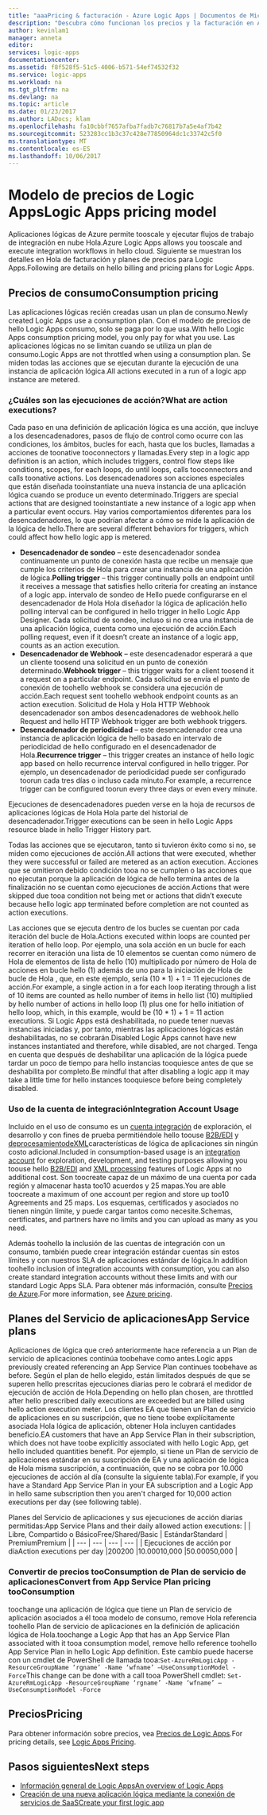 ```yaml
---
title: "aaaPricing & facturación - Azure Logic Apps | Documentos de Microsoft"
description: "Descubra cómo funcionan los precios y la facturación en Azure Logic Apps."
author: kevinlam1
manager: anneta
editor: 
services: logic-apps
documentationcenter: 
ms.assetid: f8f528f5-51c5-4006-b571-54ef74532f32
ms.service: logic-apps
ms.workload: na
ms.tgt_pltfrm: na
ms.devlang: na
ms.topic: article
ms.date: 01/23/2017
ms.author: LADocs; klam
ms.openlocfilehash: fa10cbbf7657afba7fadb7c76817b7a5e4af7b42
ms.sourcegitcommit: 523283cc1b3c37c428e77850964dc1c33742c5f0
ms.translationtype: MT
ms.contentlocale: es-ES
ms.lasthandoff: 10/06/2017
---
```

# <a name="logic-apps-pricing-model"></a><span data-ttu-id="8c9a7-103">Modelo de precios de Logic Apps</span><span class="sxs-lookup"><span data-stu-id="8c9a7-103">Logic Apps pricing model</span></span>
<span data-ttu-id="8c9a7-104">Aplicaciones lógicas de Azure permite tooscale y ejecutar flujos de trabajo de integración en nube Hola.</span><span class="sxs-lookup"><span data-stu-id="8c9a7-104">Azure Logic Apps allows you tooscale and execute integration workflows in hello cloud.</span></span>  <span data-ttu-id="8c9a7-105">Siguiente se muestran los detalles en Hola de facturación y planes de precios para Logic Apps.</span><span class="sxs-lookup"><span data-stu-id="8c9a7-105">Following are details on hello billing and pricing plans for Logic Apps.</span></span>
## <a name="consumption-pricing"></a><span data-ttu-id="8c9a7-106">Precios de consumo</span><span class="sxs-lookup"><span data-stu-id="8c9a7-106">Consumption pricing</span></span>
<span data-ttu-id="8c9a7-107">Las aplicaciones lógicas recién creadas usan un plan de consumo.</span><span class="sxs-lookup"><span data-stu-id="8c9a7-107">Newly created Logic Apps use a consumption plan.</span></span> <span data-ttu-id="8c9a7-108">Con el modelo de precios de hello Logic Apps consumo, solo se paga por lo que usa.</span><span class="sxs-lookup"><span data-stu-id="8c9a7-108">With hello Logic Apps consumption pricing model, you only pay for what you use.</span></span>  <span data-ttu-id="8c9a7-109">Las aplicaciones lógicas no se limitan cuando se utiliza un plan de consumo.</span><span class="sxs-lookup"><span data-stu-id="8c9a7-109">Logic Apps are not throttled when using a consumption plan.</span></span>
<span data-ttu-id="8c9a7-110">Se miden todas las acciones que se ejecutan durante la ejecución de una instancia de aplicación lógica.</span><span class="sxs-lookup"><span data-stu-id="8c9a7-110">All actions executed in a run of a logic app instance are metered.</span></span>
### <a name="what-are-action-executions"></a><span data-ttu-id="8c9a7-111">¿Cuáles son las ejecuciones de acción?</span><span class="sxs-lookup"><span data-stu-id="8c9a7-111">What are action executions?</span></span>
<span data-ttu-id="8c9a7-112">Cada paso en una definición de aplicación lógica es una acción, que incluye a los desencadenadores, pasos de flujo de control como ocurre con las condiciones, los ámbitos, bucles for each, hasta que los bucles, llamadas a acciones de toonative tooconnectors y llamadas.</span><span class="sxs-lookup"><span data-stu-id="8c9a7-112">Every step in a logic app definition is an action, which includes triggers, control flow steps like conditions, scopes, for each loops, do until loops, calls tooconnectors and calls toonative actions.</span></span>
<span data-ttu-id="8c9a7-113">Los desencadenadores son acciones especiales que están diseñada tooinstantiate una nueva instancia de una aplicación lógica cuando se produce un evento determinado.</span><span class="sxs-lookup"><span data-stu-id="8c9a7-113">Triggers are special actions that are designed tooinstantiate a new instance of a logic app when a particular event occurs.</span></span>  <span data-ttu-id="8c9a7-114">Hay varios comportamientos diferentes para los desencadenadores, lo que podrían afectar a cómo se mide la aplicación de la lógica de hello.</span><span class="sxs-lookup"><span data-stu-id="8c9a7-114">There are several different behaviors for triggers, which could affect how hello logic app is metered.</span></span>
* <span data-ttu-id="8c9a7-115">**Desencadenador de sondeo** – este desencadenador sondea continuamente un punto de conexión hasta que recibe un mensaje que cumple los criterios de Hola para crear una instancia de una aplicación de lógica.</span><span class="sxs-lookup"><span data-stu-id="8c9a7-115">**Polling trigger** – this trigger continually polls an endpoint until it receives a message that satisfies hello criteria for creating an instance of a logic app.</span></span>  <span data-ttu-id="8c9a7-116">intervalo de sondeo de Hello puede configurarse en el desencadenador de Hola Hola diseñador la lógica de aplicación.</span><span class="sxs-lookup"><span data-stu-id="8c9a7-116">hello polling interval can be configured in hello trigger in hello Logic App Designer.</span></span>  <span data-ttu-id="8c9a7-117">Cada solicitud de sondeo, incluso si no crea una instancia de una aplicación lógica, cuenta como una ejecución de acción.</span><span class="sxs-lookup"><span data-stu-id="8c9a7-117">Each polling request, even if it doesn’t create an instance of a logic app, counts as an action execution.</span></span>
* <span data-ttu-id="8c9a7-118">**Desencadenador de Webhook** – este desencadenador esperará a que un cliente toosend una solicitud en un punto de conexión determinado.</span><span class="sxs-lookup"><span data-stu-id="8c9a7-118">**Webhook trigger** – this trigger waits for a client toosend it a request on a particular endpoint.</span></span>  <span data-ttu-id="8c9a7-119">Cada solicitud se envía el punto de conexión de toohello webhook se considera una ejecución de acción.</span><span class="sxs-lookup"><span data-stu-id="8c9a7-119">Each request sent toohello webhook endpoint counts as an action execution.</span></span> <span data-ttu-id="8c9a7-120">Solicitud de Hola y Hola HTTP Webhook desencadenador son ambos desencadenadores de webhook.</span><span class="sxs-lookup"><span data-stu-id="8c9a7-120">hello Request and hello HTTP Webhook trigger are both webhook triggers.</span></span>
* <span data-ttu-id="8c9a7-121">**Desencadenador de periodicidad** – este desencadenador crea una instancia de aplicación lógica de hello basado en intervalo de periodicidad de hello configurado en el desencadenador de Hola.</span><span class="sxs-lookup"><span data-stu-id="8c9a7-121">**Recurrence trigger** – this trigger creates an instance of hello logic app based on hello recurrence interval configured in hello trigger.</span></span>  <span data-ttu-id="8c9a7-122">Por ejemplo, un desencadenador de periodicidad puede ser configurado toorun cada tres días o incluso cada minuto.</span><span class="sxs-lookup"><span data-stu-id="8c9a7-122">For example, a recurrence trigger can be configured toorun every three days or even every minute.</span></span>

<span data-ttu-id="8c9a7-123">Ejecuciones de desencadenadores pueden verse en la hoja de recursos de aplicaciones lógicas de Hola Hola parte del historial de desencadenador.</span><span class="sxs-lookup"><span data-stu-id="8c9a7-123">Trigger executions can be seen in hello Logic Apps resource blade in hello Trigger History part.</span></span>

<span data-ttu-id="8c9a7-124">Todas las acciones que se ejecutaron, tanto si tuvieron éxito como si no, se miden como ejecuciones de acción.</span><span class="sxs-lookup"><span data-stu-id="8c9a7-124">All actions that were executed, whether they were successful or failed are metered as an action execution.</span></span>  <span data-ttu-id="8c9a7-125">Acciones que se omitieron debido condición tooa no se cumplen o las acciones que no ejecutan porque la aplicación de lógica de hello termina antes de la finalización no se cuentan como ejecuciones de acción.</span><span class="sxs-lookup"><span data-stu-id="8c9a7-125">Actions that were skipped due tooa condition not being met or actions that didn’t execute because hello logic app terminated before completion are not counted as action executions.</span></span>

<span data-ttu-id="8c9a7-126">Las acciones que se ejecuta dentro de los bucles se cuentan por cada iteración del bucle de Hola.</span><span class="sxs-lookup"><span data-stu-id="8c9a7-126">Actions executed within loops are counted per iteration of hello loop.</span></span>  <span data-ttu-id="8c9a7-127">Por ejemplo, una sola acción en un bucle for each recorrer en iteración una lista de 10 elementos se cuentan como número de Hola de elementos de lista de hello (10) multiplicado por número de Hola de acciones en bucle hello (1) además de uno para la iniciación de Hola de bucle de Hola , que, en este ejemplo, sería (10 * 1) + 1 = 11 ejecuciones de acción.</span><span class="sxs-lookup"><span data-stu-id="8c9a7-127">For example, a single action in a for each loop iterating through a list of 10 items are counted as hello number of items in hello list (10) multiplied by hello number of actions in hello loop (1) plus one for hello initiation of hello loop, which, in this example, would be (10 * 1) + 1 = 11 action executions.</span></span>
<span data-ttu-id="8c9a7-128">Si Logic Apps está deshabilitada, no puede tener nuevas instancias iniciadas y, por tanto, mientras las aplicaciones lógicas están deshabilitadas, no se cobrarán.</span><span class="sxs-lookup"><span data-stu-id="8c9a7-128">Disabled Logic Apps cannot have new instances instantiated and therefore, while disabled, are not charged.</span></span>  <span data-ttu-id="8c9a7-129">Tenga en cuenta que después de deshabilitar una aplicación de la lógica puede tardar un poco de tiempo para hello instancias tooquiesce antes de que se deshabilita por completo.</span><span class="sxs-lookup"><span data-stu-id="8c9a7-129">Be mindful that after disabling a logic app it may take a little time for hello instances tooquiesce before being completely disabled.</span></span>
### <a name="integration-account-usage"></a><span data-ttu-id="8c9a7-130">Uso de la cuenta de integración</span><span class="sxs-lookup"><span data-stu-id="8c9a7-130">Integration Account Usage</span></span>
<span data-ttu-id="8c9a7-131">Incluido en el uso de consumo es un [cuenta integración](logic-apps-enterprise-integration-create-integration-account.md) de exploración, el desarrollo y con fines de prueba permitiéndole hello toouse [B2B/EDI](logic-apps-enterprise-integration-b2b.md) y [deprocesamientodeXML](logic-apps-enterprise-integration-xml.md)características de lógica de aplicaciones sin ningún costo adicional.</span><span class="sxs-lookup"><span data-stu-id="8c9a7-131">Included in consumption-based usage is an [integration account](logic-apps-enterprise-integration-create-integration-account.md) for exploration, development, and testing purposes allowing you toouse hello [B2B/EDI](logic-apps-enterprise-integration-b2b.md) and [XML processing](logic-apps-enterprise-integration-xml.md) features of Logic Apps at no additional cost.</span></span> <span data-ttu-id="8c9a7-132">Son toocreate capaz de un máximo de una cuenta por cada región y almacenar hasta too10 acuerdos y 25 mapas.</span><span class="sxs-lookup"><span data-stu-id="8c9a7-132">You are able toocreate a maximum of one account per region and store up too10 Agreements and 25 maps.</span></span> <span data-ttu-id="8c9a7-133">Los esquemas, certificados y asociados no tienen ningún límite, y puede cargar tantos como necesite.</span><span class="sxs-lookup"><span data-stu-id="8c9a7-133">Schemas, certificates, and partners have no limits and you can upload as many as you need.</span></span>

<span data-ttu-id="8c9a7-134">Además toohello la inclusión de las cuentas de integración con un consumo, también puede crear integración estándar cuentas sin estos límites y con nuestros SLA de aplicaciones estándar de lógica.</span><span class="sxs-lookup"><span data-stu-id="8c9a7-134">In addition toohello inclusion of integration accounts with consumption, you can also create standard integration accounts without these limits and with our standard Logic Apps SLA.</span></span> <span data-ttu-id="8c9a7-135">Para obtener más información, consulte [Precios de Azure](https://azure.microsoft.com/pricing/details/logic-apps).</span><span class="sxs-lookup"><span data-stu-id="8c9a7-135">For more information, see [Azure pricing](https://azure.microsoft.com/pricing/details/logic-apps).</span></span>

## <a name="app-service-plans"></a><span data-ttu-id="8c9a7-136">Planes del Servicio de aplicaciones</span><span class="sxs-lookup"><span data-stu-id="8c9a7-136">App Service plans</span></span>
<span data-ttu-id="8c9a7-137">Aplicaciones de lógica que creó anteriormente hace referencia a un Plan de servicio de aplicaciones continúa toobehave como antes.</span><span class="sxs-lookup"><span data-stu-id="8c9a7-137">Logic apps previously created referencing an App Service Plan continues toobehave as before.</span></span> <span data-ttu-id="8c9a7-138">Según el plan de hello elegido, están limitados después de que se superen hello prescritas ejecuciones diarias pero le cobrará el medidor de ejecución de acción de Hola.</span><span class="sxs-lookup"><span data-stu-id="8c9a7-138">Depending on hello plan chosen, are throttled after hello prescribed daily executions are exceeded but are billed using hello action execution meter.</span></span>
<span data-ttu-id="8c9a7-139">Los clientes EA que tienen un Plan de servicio de aplicaciones en su suscripción, que no tiene toobe explícitamente asociada Hola lógica de aplicación, obtener Hola incluyen cantidades beneficio.</span><span class="sxs-lookup"><span data-stu-id="8c9a7-139">EA customers that have an App Service Plan in their subscription, which does not have toobe explicitly associated with hello Logic App, get hello included quantities benefit.</span></span>  <span data-ttu-id="8c9a7-140">Por ejemplo, si tiene un Plan de servicio de aplicaciones estándar en su suscripción de EA y una aplicación de lógica de Hola misma suscripción, a continuación, que no se cobra por 10.000 ejecuciones de acción al día (consulte la siguiente tabla).</span><span class="sxs-lookup"><span data-stu-id="8c9a7-140">For example, if you have a Standard App Service Plan in your EA subscription and a Logic App in hello same subscription then you aren't charged for 10,000 action executions per day (see following table).</span></span> 

<span data-ttu-id="8c9a7-141">Planes del Servicio de aplicaciones y sus ejecuciones de acción diarias permitidas:</span><span class="sxs-lookup"><span data-stu-id="8c9a7-141">App Service Plans and their daily allowed action executions:</span></span>
|  | <span data-ttu-id="8c9a7-142">Libre, Compartido o Básico</span><span class="sxs-lookup"><span data-stu-id="8c9a7-142">Free/Shared/Basic</span></span> | <span data-ttu-id="8c9a7-143">Estándar</span><span class="sxs-lookup"><span data-stu-id="8c9a7-143">Standard</span></span> | <span data-ttu-id="8c9a7-144">Premium</span><span class="sxs-lookup"><span data-stu-id="8c9a7-144">Premium</span></span> |
| --- | --- | --- | --- |
| <span data-ttu-id="8c9a7-145">Ejecuciones de acción por día</span><span class="sxs-lookup"><span data-stu-id="8c9a7-145">Action executions per day</span></span> |<span data-ttu-id="8c9a7-146">200</span><span class="sxs-lookup"><span data-stu-id="8c9a7-146">200</span></span> |<span data-ttu-id="8c9a7-147">10.000</span><span class="sxs-lookup"><span data-stu-id="8c9a7-147">10,000</span></span> |<span data-ttu-id="8c9a7-148">50.000</span><span class="sxs-lookup"><span data-stu-id="8c9a7-148">50,000</span></span> |
### <a name="convert-from-app-service-plan-pricing-tooconsumption"></a><span data-ttu-id="8c9a7-149">Convertir de precios tooConsumption de Plan de servicio de aplicaciones</span><span class="sxs-lookup"><span data-stu-id="8c9a7-149">Convert from App Service Plan pricing tooConsumption</span></span>
<span data-ttu-id="8c9a7-150">toochange una aplicación de lógica que tiene un Plan de servicio de aplicación asociados a él tooa modelo de consumo, remove Hola referencia toohello Plan de servicio de aplicaciones en la definición de aplicación lógica de Hola.</span><span class="sxs-lookup"><span data-stu-id="8c9a7-150">toochange a Logic App that has an App Service Plan associated with it tooa consumption model, remove hello reference toohello App Service Plan in hello Logic App definition.</span></span>  <span data-ttu-id="8c9a7-151">Este cambio puede hacerse con un cmdlet de PowerShell de llamada tooa:`Set-AzureRmLogicApp -ResourceGroupName ‘rgname’ -Name ‘wfname’ –UseConsumptionModel -Force`</span><span class="sxs-lookup"><span data-stu-id="8c9a7-151">This change can be done with a call tooa PowerShell cmdlet: `Set-AzureRmLogicApp -ResourceGroupName ‘rgname’ -Name ‘wfname’ –UseConsumptionModel -Force`</span></span>
## <a name="pricing"></a><span data-ttu-id="8c9a7-152">Precios</span><span class="sxs-lookup"><span data-stu-id="8c9a7-152">Pricing</span></span>
<span data-ttu-id="8c9a7-153">Para obtener información sobre precios, vea [Precios de Logic Apps](https://azure.microsoft.com/pricing/details/logic-apps).</span><span class="sxs-lookup"><span data-stu-id="8c9a7-153">For pricing details, see [Logic Apps Pricing](https://azure.microsoft.com/pricing/details/logic-apps).</span></span>

## <a name="next-steps"></a><span data-ttu-id="8c9a7-154">Pasos siguientes</span><span class="sxs-lookup"><span data-stu-id="8c9a7-154">Next steps</span></span>
* <span data-ttu-id="8c9a7-155">[Información general de Logic Apps][whatis]</span><span class="sxs-lookup"><span data-stu-id="8c9a7-155">[An overview of Logic Apps][whatis]</span></span>
* <span data-ttu-id="8c9a7-156">[Creación de una nueva aplicación lógica mediante la conexión de servicios de SaaS][create]</span><span class="sxs-lookup"><span data-stu-id="8c9a7-156">[Create your first logic app][create]</span></span>

[pricing]: https://azure.microsoft.com/pricing/details/logic-apps/
[whatis]: logic-apps-what-are-logic-apps.md
[create]: logic-apps-create-a-logic-app.md

